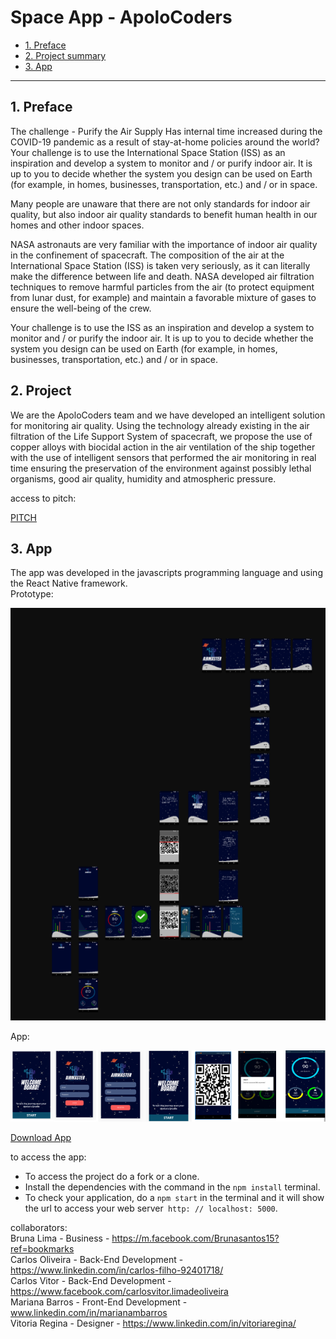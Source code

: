 # Space App -  ApoloCoders

* [1. Preface](#1)
* [2. Project summary](#2)
* [3. App](#3)

***
## 1. Preface 

The challenge - Purify the Air Supply
Has internal time increased during the COVID-19 pandemic as a result of stay-at-home policies around the world? Your challenge is to use the International Space Station (ISS) as an inspiration and develop a system to monitor and / or purify indoor air. It is up to you to decide whether the system you design can be used on Earth (for example, in homes, businesses, transportation, etc.) and / or in space.

Many people are unaware that there are not only standards for indoor air quality, but also indoor air quality standards to benefit human health in our homes and other indoor spaces.

NASA astronauts are very familiar with the importance of indoor air quality in the confinement of spacecraft. The composition of the air at the International Space Station (ISS) is taken very seriously, as it can literally make the difference between life and death. NASA developed air filtration techniques to remove harmful particles from the air (to protect equipment from lunar dust, for example) and maintain a favorable mixture of gases to ensure the well-being of the crew.

Your challenge is to use the ISS as an inspiration and develop a system to monitor and / or purify the indoor air. It is up to you to decide whether the system you design can be used on Earth (for example, in homes, businesses, transportation, etc.) and / or in space.

 ## 2. Project 

We are the ApoloCoders team and we have developed an intelligent solution for monitoring air quality.
Using the technology already existing in the air filtration of the Life Support System of spacecraft, we propose the use of copper alloys with biocidal action in the air ventilation of the ship together with the use of intelligent sensors that performed the air monitoring in real time ensuring the preservation of the environment against possibly lethal organisms, good air quality, humidity and atmospheric pressure.                                               
 
<div>
    <p>access to pitch:</p><a href="./docs/pitch.pdf">PITCH</a>
</div>

## 3. App

The app was developed in the javascripts programming language and using the React Native framework.   
Prototype:
<div>
    <img src="./assets/prototype.png" width="600">
</div>

App:
<div>
    <img src="./assets/app.png" width="600">
</div>       

<a href="https://expo.io/artifacts/2345f99c-28bf-407d-962a-0be61a3d69f1">Download App</a>

to access the app:  
   * To access the project do a fork or a clone.
   * Install the dependencies with the command in the `npm install` terminal.
   * To check your application, do a `npm start` in the terminal and it will show the url to access your web server` http: // localhost: 5000`.




collaborators:    
Bruna Lima - Business -  https://m.facebook.com/Brunasantos15?ref=bookmarks  
Carlos Oliveira - Back-End Development - https://www.linkedin.com/in/carlos-filho-92401718/     
Carlos Vitor - Back-End Development -https://www.facebook.com/carlosvitor.limadeoliveira          
Mariana Barros - Front-End Development - www.linkedin.com/in/marianambarros      
Vitoria Regina - Designer - https://www.linkedin.com/in/vitoriaregina/

